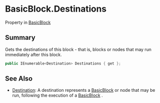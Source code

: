 # BasicBlock.Destinations

Property in [BasicBlock](/api/csharp/yarn.compiler.basicblock.md)

## Summary


Gets the destinations of this block - that is, blocks or nodes that
may run immediately after this block.


```csharp
public IEnumerable<Destination> Destinations { get };
```

## See Also

* [Destination](/api/csharp/yarn.compiler.basicblock.destination.md): A destination represents a  <a href="yarn.compiler.basicblock.md">BasicBlock</a>  or node that may be run, following the execution of a  <a href="yarn.compiler.basicblock.md">BasicBlock</a> .

